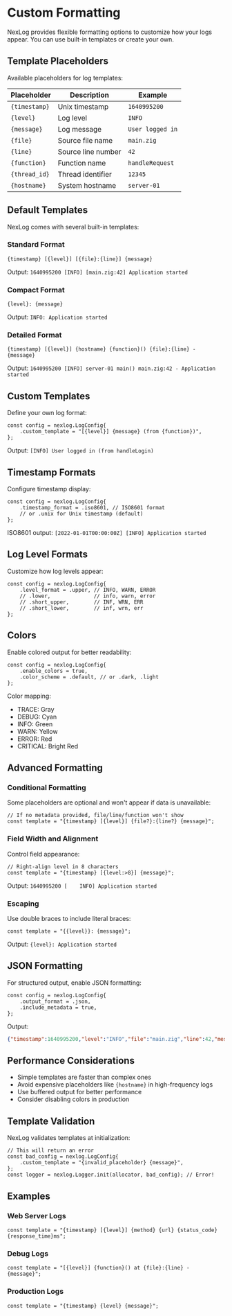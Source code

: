 # Custom Formatting

NexLog provides flexible formatting options to customize how your logs appear. You can use built-in templates or create your own.

## Template Placeholders

Available placeholders for log templates:

| Placeholder | Description | Example |
|-------------|-------------|---------|
| `{timestamp}` | Unix timestamp | `1640995200` |
| `{level}` | Log level | `INFO` |
| `{message}` | Log message | `User logged in` |
| `{file}` | Source file name | `main.zig` |
| `{line}` | Source line number | `42` |
| `{function}` | Function name | `handleRequest` |
| `{thread_id}` | Thread identifier | `12345` |
| `{hostname}` | System hostname | `server-01` |

## Default Templates

NexLog comes with several built-in templates:

### Standard Format
```
{timestamp} [{level}] [{file}:{line}] {message}
```
Output: `1640995200 [INFO] [main.zig:42] Application started`

### Compact Format
```
{level}: {message}
```
Output: `INFO: Application started`

### Detailed Format
```
{timestamp} [{level}] {hostname} {function}() {file}:{line} - {message}
```
Output: `1640995200 [INFO] server-01 main() main.zig:42 - Application started`

## Custom Templates

Define your own log format:

```zig
const config = nexlog.LogConfig{
    .custom_template = "[{level}] {message} (from {function})",
};
```

Output: `[INFO] User logged in (from handleLogin)`

## Timestamp Formats

Configure timestamp display:

```zig
const config = nexlog.LogConfig{
    .timestamp_format = .iso8601, // ISO8601 format
    // or .unix for Unix timestamp (default)
};
```

ISO8601 output: `[2022-01-01T00:00:00Z] [INFO] Application started`

## Log Level Formats

Customize how log levels appear:

```zig
const config = nexlog.LogConfig{
    .level_format = .upper, // INFO, WARN, ERROR
    // .lower,              // info, warn, error  
    // .short_upper,        // INF, WRN, ERR
    // .short_lower,        // inf, wrn, err
};
```

## Colors

Enable colored output for better readability:

```zig
const config = nexlog.LogConfig{
    .enable_colors = true,
    .color_scheme = .default, // or .dark, .light
};
```

Color mapping:
- TRACE: Gray
- DEBUG: Cyan  
- INFO: Green
- WARN: Yellow
- ERROR: Red
- CRITICAL: Bright Red

## Advanced Formatting

### Conditional Formatting

Some placeholders are optional and won't appear if data is unavailable:

```zig
// If no metadata provided, file/line/function won't show
const template = "{timestamp} [{level}] {file?}:{line?} {message}";
```

### Field Width and Alignment

Control field appearance:

```zig
// Right-align level in 8 characters
const template = "{timestamp} [{level:>8}] {message}";
```

Output: `1640995200 [    INFO] Application started`

### Escaping

Use double braces to include literal braces:

```zig
const template = "{{level}}: {message}"; 
```

Output: `{level}: Application started`

## JSON Formatting

For structured output, enable JSON formatting:

```zig
const config = nexlog.LogConfig{
    .output_format = .json,
    .include_metadata = true,
};
```

Output:
```json
{"timestamp":1640995200,"level":"INFO","file":"main.zig","line":42,"message":"Application started"}
```

## Performance Considerations

- Simple templates are faster than complex ones
- Avoid expensive placeholders like `{hostname}` in high-frequency logs
- Use buffered output for better performance
- Consider disabling colors in production

## Template Validation

NexLog validates templates at initialization:

```zig
// This will return an error
const bad_config = nexlog.LogConfig{
    .custom_template = "{invalid_placeholder} {message}",
};
const logger = nexlog.Logger.init(allocator, bad_config); // Error!
```

## Examples

### Web Server Logs
```zig
const template = "{timestamp} [{level}] {method} {url} {status_code} {response_time}ms";
```

### Debug Logs
```zig  
const template = "[{level}] {function}() at {file}:{line} - {message}";
```

### Production Logs
```zig
const template = "{timestamp} {level} {message}";
```
